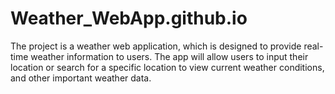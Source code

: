 # Weather_WebApp.github.io
The project is a weather web application, which is designed to provide real-time weather information to users. The app will allow users to input their location or search for a specific location to view current weather conditions, and other important weather data.
